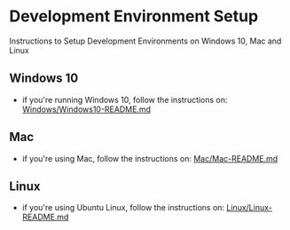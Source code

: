# Development Environment Setup

Instructions to Setup Development Environments on Windows 10, Mac and Linux

## Windows 10

- if you're running Windows 10, follow the instructions on: [Windows/Windows10-README.md](Windows/Windows10-README.md)

## Mac

- if you're using Mac, follow the instructions on: [Mac/Mac-README.md](Mac/Mac-README.md)

## Linux

- if you're using Ubuntu Linux, follow the instructions on: [Linux/Linux-README.md](Linux/Linux-README.md)